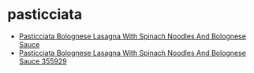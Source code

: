 # pasticciata

 * [Pasticciata Bolognese Lasagna With Spinach Noodles And Bolognese Sauce](../../index/p/pasticciata-bolognese-lasagna-with-spinach-noodles-and-bolognese-sauce-355929.json)
 * [Pasticciata Bolognese Lasagna With Spinach Noodles And Bolognese Sauce 355929](../../index/p/pasticciata-bolognese-lasagna-with-spinach-noodles-and-bolognese-sauce-355929.json)
